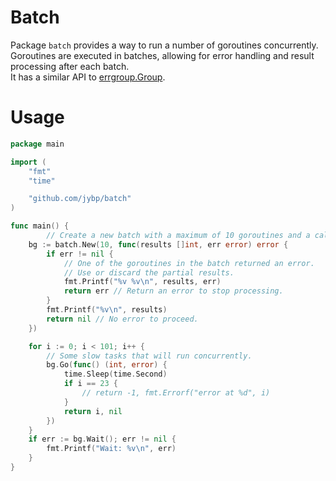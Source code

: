 # Batch 

Package `batch` provides a way to run a number of goroutines concurrently. Goroutines are executed in batches, allowing for error handling and result processing after each batch.  
It has a similar API to [errgroup.Group](https://pkg.go.dev/golang.org/x/sync/errgroup#Group).

# Usage 

```go
package main

import (
	"fmt"
	"time"

	"github.com/jybp/batch"
)

func main() {
		// Create a new batch with a maximum of 10 goroutines and a callback function.
	bg := batch.New(10, func(results []int, err error) error {
		if err != nil {
			// One of the goroutines in the batch returned an error.
			// Use or discard the partial results.
			fmt.Printf("%v %v\n", results, err)
			return err // Return an error to stop processing.
		}
		fmt.Printf("%v\n", results)
		return nil // No error to proceed.
	})

	for i := 0; i < 101; i++ {
        // Some slow tasks that will run concurrently.
		bg.Go(func() (int, error) {
			time.Sleep(time.Second)
			if i == 23 {
				// return -1, fmt.Errorf("error at %d", i)
			}
			return i, nil
		})
	}
	if err := bg.Wait(); err != nil {
		fmt.Printf("Wait: %v\n", err)
	}
}
```